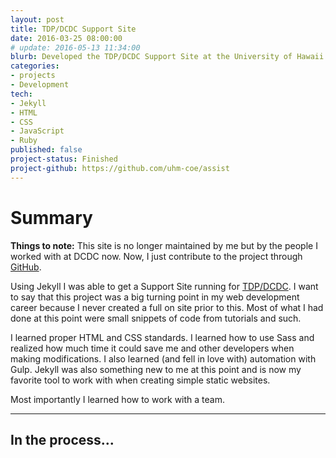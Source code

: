 ```yaml
---
layout: post
title: TDP/DCDC Support Site
date: 2016-03-25 08:00:00
# update: 2016-05-13 11:34:00
blurb: Developed the TDP/DCDC Support Site at the University of Hawaii at Manoa.
categories:
- projects
- Development
tech:
- Jekyll
- HTML
- CSS
- JavaScript
- Ruby
published: false
project-status: Finished
project-github: https://github.com/uhm-coe/assist
---
```


# Summary

**Things to note:** This site is no longer maintained by me but by the people I worked with at DCDC now. Now, I just contribute to the project through [GitHub](https://github.com/uhm-coe/assist).

Using Jekyll I was able to get a Support Site running for [TDP/DCDC](http://dcdc.coe.hawaii.edu/). I want to say that this project was a big turning point in my web development career because I never created a full on site prior to this. Most of what I had done at this point were small snippets of code from tutorials and such.

I learned proper HTML and CSS standards. I learned how to use Sass and realized how much time it could save me and other developers when making modifications. I also learned (and fell in love with) automation with Gulp. Jekyll was also something new to me at this point and is now my favorite tool to work with when creating simple static websites.

Most importantly I learned how to work with a team.

<hr />

## In the process...
